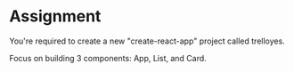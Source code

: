 # Assignment

You're required to create a new "create-react-app" project called trelloyes. 

Focus on building 3 components: App, List, and Card.
